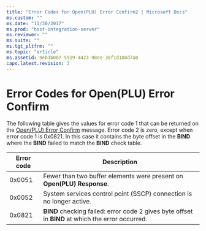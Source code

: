 ```yaml
---
title: "Error Codes for Open(PLU) Error Confirm2 | Microsoft Docs"
ms.custom: ""
ms.date: "11/30/2017"
ms.prod: "host-integration-server"
ms.reviewer: ""
ms.suite: ""
ms.tgt_pltfrm: ""
ms.topic: "article"
ms.assetid: 9eb3b007-5919-4423-98ee-36f1d188d7a0
caps.latest.revision: 3
---
```

# Error Codes for Open(PLU) Error Confirm
The following table gives the values for error code 1 that can be returned on the [Open(PLU) Error Confirm](../HIS2010/open-plu-error-confirm1.md) message. Error code 2 is zero, except when error code 1 is 0x0821. In this case it contains the byte offset in the **BIND** where the **BIND** failed to match the **BIND** check table.  
  
|Error code|Description|  
|----------------|-----------------|  
|0x0051|Fewer than two buffer elements were present on **Open(PLU) Response**.|  
|0x0052|System services control point (SSCP) connection is no longer active.|  
|0x0821|**BIND** checking failed: error code 2 gives byte offset in **BIND** at which the error occurred.|
